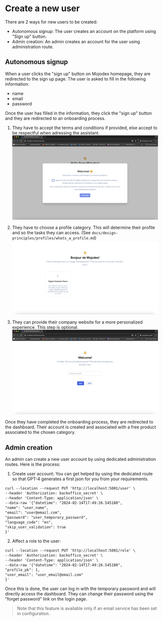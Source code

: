 # Create a new user

There are 2 ways for new users to be created:
- Autonomous signup: The user creates an account on the platform using "Sign up" button.
- Admin creation: An admin creates an account for the user using administration route.

## Autonomous signup
When a user clicks the "sign up" button on Mojodex homepage, they are redirected to the sign up page. The user is asked to fill in the following information:
- name
- email
- password

Once the user has filled in the information, they click the "sign up" button and they are redirected to an onboarding process.

1. They have to accept the terms and conditions if provided, else accept to be respectful when adressing the assistant.
![terms_and_conditions_modal](../../images/onboarding/terms_and_conditions_modal.png)

2. They have to choose a profile category. This will determine their profile and so the tasks they can access. (See `docs/design-principles/profiles/whats_a_profile.md`)
![choose_profile_category](../../images/onboarding/choose_profile_category.png)

3. They can provide their company website for a more personalized experience. This step is optional.
![company_website_input](../../images/onboarding/company_website_input.png)

Once they have completed the onboarding process, they are redirected to the dashboard. Their account is created and associated with a free product associated to the chosen category.

## Admin creation
An admin can create a new user account by using dedicated administration routes. Here is the process:

1. Create user account:
You can get helped by using the dedicated route so that GPT-4 generates a first json for you from your requirements.
```
curl --location --request PUT 'http://localhost:5001/user' \
--header 'Authorization: backoffice_secret' \
--header 'Content-Type: application/json' \
--data-raw '{"datetime": "2024-02-14T17:49:26.545180",
"name": "user_name",
"email": "user@email.com",
"password": "user_temporary_password",
"language_code": "en",
"skip_user_validation": true
}'
```

2. Affect a role to the user:
```
curl --location --request PUT 'http://localhost:5001/role' \
--header 'Authorization: backoffice_secret' \
--header 'Content-Type: application/json' \
--data-raw '{"datetime": "2024-02-14T17:49:26.545180",
"profile_pk": 1,
"user_email": "user_email@email.com"
}'
```

Once this is done, the user can log in with the temporary password and will directly access the dashboard.
They can change their password using the "forget password" link on the login page.
> Note that this feature is available only if an email service has been set in configuration.